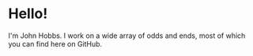 # Hello!

I'm John Hobbs.  I work on a wide array of odds and ends, most of which you can find here on GitHub.
